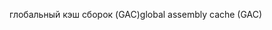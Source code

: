 <span data-ttu-id="3940a-101">глобальный кэш сборок (GAC)</span><span class="sxs-lookup"><span data-stu-id="3940a-101">global assembly cache (GAC)</span></span>